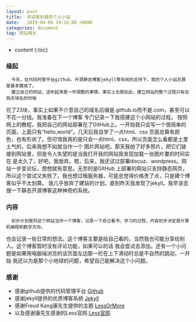 ```yaml
---
layout: post
title:  欢迎来到我的个人小站
date:   2019-04-06 19:16:00 +0800
categories: document
tag: 网站相关
---
```


* content
{:toc}


### 缘起
      今天，在代码托管平台github、开源静态博客jekyll等系统的支持下，我的个人小站总算是基本建成了。
	  建立自己的网站，这听起来是一件很酷的事情，事实上也是如此。建立网站的整个过程只有在购买域名的时候
花了23块，事实上如果不介意自己的域名后缀是.github.io而不是.com，甚至可以不花一分钱。我准备在下一个博客
专门记录一下我搭建这个小网站的过程。
	  按照网上的教程，我把自己的网站部署在了GitHub上。一开始我只会写一个很简单的页面，上面只有“hello,world”。几天后我自学了一点html、css
页面总算有颜色，也有形状了。但可惜我真的是只会一点html、css，所以页面怎么看都是土里土气的，后来我想不如就当作一个
图片网站吧。那天我拍了好多照片，把它们链接到网站里，但是令人失望的是当我打开我的网站我发现加载一张图片要的时间实在
是太久了，好吧，我放弃。嗯，后来，我还试过部署discuz、wordpress。网站一步变论坛，想想就有意思。无奈的是GitHub
上部署的网站只支持静态网页，所以这个尝试又失败了。我也想过租服务器，可是总觉得价格贵了点，只是建个博客似乎不太划算。
我几乎放弃了建站的计划。直到昨天我发现了jekyll。我早该去搜一下静态开源博客这种神奇的系统。

### 内容
	  初步计划是将这个网站当作一个博客，记录一下自己看书、学习的过程，内容初步决定是计算机编程和数学方向，
也会记录一些日常的想法。这个博客主要是给自己看的，当然我也可能分享给别人。这个博客暂时没有评论功能，如果可以的话
我会尝试去添加。还有一个小问题是如果用电脑端浏览的话页面左边那一栏在上下滑动时总是不自然的跳动，一开始
我还以为是那个小地球的问题，希望自己能解决这个小问题。

### 感谢
+ 感谢github提供的代码管理平台       [Github](https://github.com/)
+ 感谢jekyll提供的优质博客系统         [Jekyll](https://jekyllrb.com/)
+ 感谢Freud Kang康先生提供的主题  [LessOrMore](https://github.com/luoyan35714/LessOrMore.git)
+ 以及感谢康先生感谢的Less官网      [Less官网](http://lesscss.cn/)
	 
